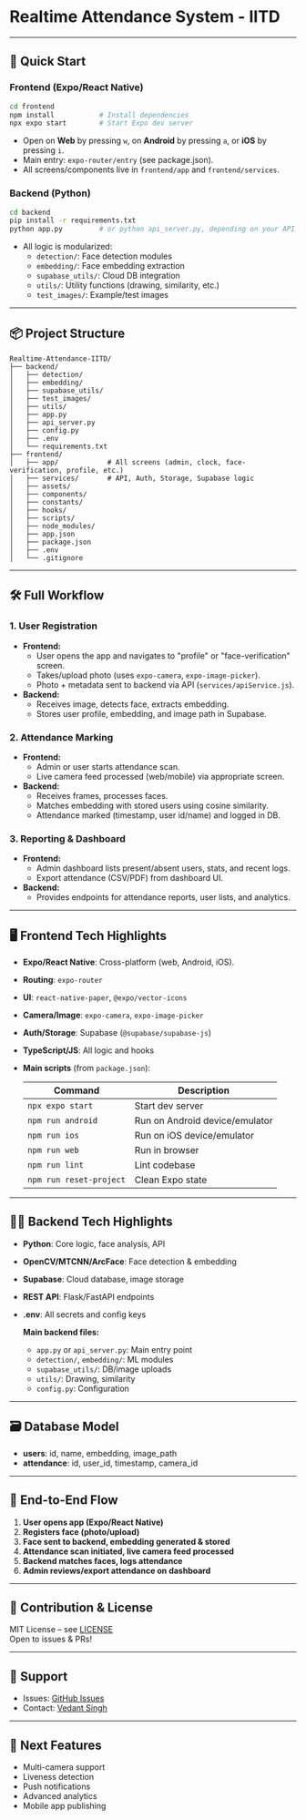 # Realtime Attendance System - IITD
---

## 🚀 Quick Start

### Frontend (Expo/React Native)

```bash
cd frontend
npm install           # Install dependencies
npx expo start        # Start Expo dev server
```

- Open on **Web** by pressing `w`, on **Android** by pressing `a`, or **iOS** by pressing `i`.
- Main entry: `expo-router/entry` (see package.json).
- All screens/components live in `frontend/app` and `frontend/services`.

### Backend (Python)

```bash
cd backend
pip install -r requirements.txt
python app.py         # or python api_server.py, depending on your API entry point
```

- All logic is modularized:
  - `detection/`: Face detection modules
  - `embedding/`: Face embedding extraction
  - `supabase_utils/`: Cloud DB integration
  - `utils/`: Utility functions (drawing, similarity, etc.)
  - `test_images/`: Example/test images

---

## 📦 Project Structure

```
Realtime-Attendance-IITD/
├── backend/
│   ├── detection/
│   ├── embedding/
│   ├── supabase_utils/
│   ├── test_images/
│   ├── utils/
│   ├── app.py
│   ├── api_server.py
│   ├── config.py
│   ├── .env
│   └── requirements.txt
├── frontend/
│   ├── app/            # All screens (admin, clock, face-verification, profile, etc.)
│   ├── services/       # API, Auth, Storage, Supabase logic
│   ├── assets/
│   ├── components/
│   ├── constants/
│   ├── hooks/
│   ├── scripts/
│   ├── node_modules/
│   ├── app.json
│   ├── package.json
│   ├── .env
│   └── .gitignore
```

---

## 🛠️ Full Workflow

### 1. User Registration

- **Frontend:**  
  - User opens the app and navigates to "profile" or "face-verification" screen.
  - Takes/upload photo (uses `expo-camera`, `expo-image-picker`).
  - Photo + metadata sent to backend via API (`services/apiService.js`).
- **Backend:**  
  - Receives image, detects face, extracts embedding.
  - Stores user profile, embedding, and image path in Supabase.

### 2. Attendance Marking

- **Frontend:**  
  - Admin or user starts attendance scan.
  - Live camera feed processed (web/mobile) via appropriate screen.
- **Backend:**  
  - Receives frames, processes faces.
  - Matches embedding with stored users using cosine similarity.
  - Attendance marked (timestamp, user id/name) and logged in DB.

### 3. Reporting & Dashboard

- **Frontend:**  
  - Admin dashboard lists present/absent users, stats, and recent logs.
  - Export attendance (CSV/PDF) from dashboard UI.
- **Backend:**  
  - Provides endpoints for attendance reports, user lists, and analytics.

---

## 🖥️ Frontend Tech Highlights

- **Expo/React Native**: Cross-platform (web, Android, iOS).
- **Routing**: `expo-router`
- **UI**: `react-native-paper`, `@expo/vector-icons`
- **Camera/Image**: `expo-camera`, `expo-image-picker`
- **Auth/Storage**: Supabase (`@supabase/supabase-js`)
- **TypeScript/JS**: All logic and hooks
- **Main scripts** (from `package.json`):

  | Command           | Description                        |
  |-------------------|------------------------------------|
  | `npx expo start`  | Start dev server                   |
  | `npm run android` | Run on Android device/emulator     |
  | `npm run ios`     | Run on iOS device/emulator         |
  | `npm run web`     | Run in browser                     |
  | `npm run lint`    | Lint codebase                      |
  | `npm run reset-project` | Clean Expo state              |

---

## 🧑‍💻 Backend Tech Highlights

- **Python**: Core logic, face analysis, API
- **OpenCV/MTCNN/ArcFace**: Face detection & embedding
- **Supabase**: Cloud database, image storage
- **REST API**: Flask/FastAPI endpoints
- **.env**: All secrets and config keys

  **Main backend files:**
  - `app.py` or `api_server.py`: Main entry point
  - `detection/`, `embedding/`: ML modules
  - `supabase_utils/`: DB/image uploads
  - `utils/`: Drawing, similarity
  - `config.py`: Configuration

---

## 🗃️ Database Model

- **users**: id, name, embedding, image_path
- **attendance**: id, user_id, timestamp, camera_id

---

## 🔄 End-to-End Flow

1. **User opens app (Expo/React Native)**
2. **Registers face (photo/upload)**
3. **Face sent to backend, embedding generated & stored**
4. **Attendance scan initiated, live camera feed processed**
5. **Backend matches faces, logs attendance**
6. **Admin reviews/export attendance on dashboard**

---

## 📝 Contribution & License

MIT License – see [LICENSE](LICENSE)  
Open to issues & PRs!

---

## 💬 Support

- Issues: [GitHub Issues](https://github.com/VedantSinngh/Realtime-Attendance-IITD/issues)
- Contact: [Vedant Singh](https://www.linkedin.com/in/vedant-singh-iitd/)

---

## 🌟 Next Features

- Multi-camera support
- Liveness detection
- Push notifications
- Advanced analytics
- Mobile app publishing
